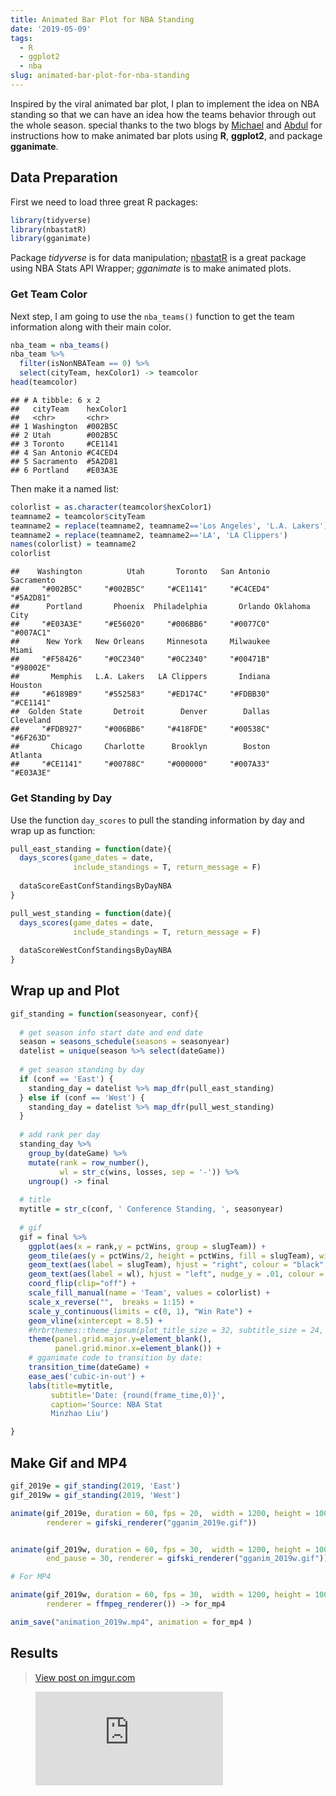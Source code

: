 ```yaml
---
title: Animated Bar Plot for NBA Standing
date: '2019-05-09'
tags:
  - R
  - ggplot2
  - nba
slug: animated-bar-plot-for-nba-standing
---
```



Inspired by the viral animated bar plot, I plan to implement the idea on
NBA standing so that we can have an idea how the teams behavior through
out the whole season. special thanks to the two blogs by
[Michael](https://michaeltoth.me/how-to-create-a-bar-chart-race-in-r-mapping-united-states-city-population-1790-2010.html)
and
[Abdul](https://datascienceplus.com/how-to-build-animated-bar-plots-using-r/)
for instructions how to make animated bar plots using **R**,
**ggplot2**, and package **gganimate**.

Data Preparation
----------------

First we need to load three great R packages:

``` r
library(tidyverse)
library(nbastatR)
library(gganimate)
```

Package *tidyverse* is for data manipulation;
[nbastatR](https://github.com/abresler/nbastatR) is a great package
using NBA Stats API Wrapper; *gganimate* is to make animated plots.

### Get Team Color

Next step, I am going to use the `nba_teams()` function to get the team
information along with their main color.

``` r
nba_team = nba_teams()
nba_team %>% 
  filter(isNonNBATeam == 0) %>% 
  select(cityTeam, hexColor1) -> teamcolor
head(teamcolor)
```

    ## # A tibble: 6 x 2
    ##   cityTeam    hexColor1
    ##   <chr>       <chr>    
    ## 1 Washington  #002B5C  
    ## 2 Utah        #002B5C  
    ## 3 Toronto     #CE1141  
    ## 4 San Antonio #C4CED4  
    ## 5 Sacramento  #5A2D81  
    ## 6 Portland    #E03A3E

Then make it a named list:

``` r
colorlist = as.character(teamcolor$hexColor1)
teamname2 = teamcolor$cityTeam
teamname2 = replace(teamname2, teamname2=='Los Angeles', 'L.A. Lakers')
teamname2 = replace(teamname2, teamname2=='LA', 'LA Clippers')
names(colorlist) = teamname2
colorlist
```

    ##    Washington          Utah       Toronto   San Antonio    Sacramento 
    ##     "#002B5C"     "#002B5C"     "#CE1141"     "#C4CED4"     "#5A2D81" 
    ##      Portland       Phoenix  Philadelphia       Orlando Oklahoma City 
    ##     "#E03A3E"     "#E56020"     "#006BB6"     "#0077C0"     "#007AC1" 
    ##      New York   New Orleans     Minnesota     Milwaukee         Miami 
    ##     "#F58426"     "#0C2340"     "#0C2340"     "#00471B"     "#98002E" 
    ##       Memphis   L.A. Lakers   LA Clippers       Indiana       Houston 
    ##     "#6189B9"     "#552583"     "#ED174C"     "#FDBB30"     "#CE1141" 
    ##  Golden State       Detroit        Denver        Dallas     Cleveland 
    ##     "#FDB927"     "#006BB6"     "#418FDE"     "#00538C"     "#6F263D" 
    ##       Chicago     Charlotte      Brooklyn        Boston       Atlanta 
    ##     "#CE1141"     "#00788C"     "#000000"     "#007A33"     "#E03A3E"

### Get Standing by Day

Use the function `day_scores` to pull the standing information by day
and wrap up as function:

``` r
pull_east_standing = function(date){
  days_scores(game_dates = date, 
              include_standings = T, return_message = F)
  
  dataScoreEastConfStandingsByDayNBA
}

pull_west_standing = function(date){
  days_scores(game_dates = date, 
              include_standings = T, return_message = F)
  
  dataScoreWestConfStandingsByDayNBA
}
```

## Wrap up and Plot


``` r
gif_standing = function(seasonyear, conf){
  
  # get season info start date and end date
  season = seasons_schedule(seasons = seasonyear)
  datelist = unique(season %>% select(dateGame))
  
  # get season standing by day
  if (conf == 'East') {
    standing_day = datelist %>% map_dfr(pull_east_standing)
  } else if (conf == 'West') {
    standing_day = datelist %>% map_dfr(pull_west_standing)
  }
  
  # add rank per day
  standing_day %>% 
    group_by(dateGame) %>% 
    mutate(rank = row_number(),
           wl = str_c(wins, losses, sep = '-')) %>% 
    ungroup() -> final
  
  # title
  mytitle = str_c(conf, ' Conference Standing, ', seasonyear)
  
  # gif
  gif = final %>%
    ggplot(aes(x = rank,y = pctWins, group = slugTeam)) +
    geom_tile(aes(y = pctWins/2, height = pctWins, fill = slugTeam), width = 0.9) +
    geom_text(aes(label = slugTeam), hjust = "right", colour = "black", fontface = "bold", nudge_y = -0.02) +
    geom_text(aes(label = wl), hjust = "left", nudge_y = .01, colour = "grey30") +
    coord_flip(clip="off") +
    scale_fill_manual(name = 'Team', values = colorlist) +
    scale_x_reverse("",  breaks = 1:15) +
    scale_y_continuous(limits = c(0, 1), "Win Rate") +
    geom_vline(xintercept = 8.5) +
    #hrbrthemes::theme_ipsum(plot_title_size = 32, subtitle_size = 24, caption_size = 20, base_size = 20) +
    theme(panel.grid.major.y=element_blank(),
          panel.grid.minor.x=element_blank()) +
    # gganimate code to transition by date:
    transition_time(dateGame) +
    ease_aes('cubic-in-out') +
    labs(title=mytitle,
         subtitle='Date: {round(frame_time,0)}',
         caption='Source: NBA Stat 
         Minzhao Liu')

}
```

## Make Gif and MP4

``` r
gif_2019e = gif_standing(2019, 'East')
gif_2019w = gif_standing(2019, 'West')

animate(gif_2019e, duration = 60, fps = 20,  width = 1200, height = 1000, end_pause = 30,
        renderer = gifski_renderer("gganim_2019e.gif")) 


animate(gif_2019w, duration = 60, fps = 30,  width = 1200, height = 1000, 
        end_pause = 30, renderer = gifski_renderer("gganim_2019w.gif")) 

# For MP4

animate(gif_2019w, duration = 60, fps = 30,  width = 1200, height = 1000, end_pause = 30, 
        renderer = ffmpeg_renderer()) -> for_mp4

anim_save("animation_2019w.mp4", animation = for_mp4 )
```

Results
---------------

<blockquote class="imgur-embed-pub" lang="en" data-id="Iaztd8b"><a href="//imgur.com/Iaztd8b">View post on imgur.com</a></blockquote><script async src="//s.imgur.com/min/embed.js" charset="utf-8"></script>


<figure class="video_container">
  <iframe src="https://www.youtube.com/embed/r41AWlKdNy0" frameborder="0" allowfullscreen="true"> </iframe>
</figure>
